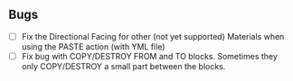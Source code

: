 ## Bugs ##
- [ ] Fix the Directional Facing for other (not yet supported) Materials when using the PASTE action (with YML file)
- [ ] Fix bug with COPY/DESTROY FROM and TO blocks. Sometimes they only COPY/DESTROY a small part between the blocks.
